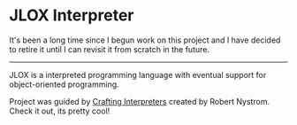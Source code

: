 # JLOX Interpreter

It's been a long time since I begun work on this project and I have decided to retire it until I can revisit it from scratch in the future.

---

JLOX is a interpreted programming language with eventual support for object-oriented programming.

Project was guided by [Crafting Interpreters](https://craftinginterpreters.com/) created by Robert Nystrom. Check it out, its pretty cool!
